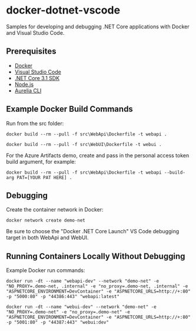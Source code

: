 # docker-dotnet-vscode

Samples for developing and debugging .NET Core applications with Docker and Visual Studio Code.

## Prerequisites

- [Docker](https://www.docker.com/products/docker-desktop)
- [Visual Studio Code](https://code.visualstudio.com/)
- [.NET Core 3.1 SDK](https://dotnet.microsoft.com/download/dotnet-core/3.1)
- [Node.js](https://nodejs.org/)
- [Aurelia CLI](https://aurelia.io/docs/cli/basics)

## Example Docker Build Commands

Run from the src folder:

    docker build --rm --pull -f src\WebApi\Dockerfile -t webapi .

    docker build --rm --pull -f src\WebUI\Dockerfile -t webui .

For the Azure Artifacts demo, create and pass in the personal access token build argument, for example:

    docker build --rm --pull -f src\WebApi\Dockerfile -t webapi --build-arg PAT=[YOUR PAT HERE] .

## Debugging

Create the container network in Docker:

    docker network create demo-net

Be sure to choose the "Docker .NET Core Launch" VS Code debugging target in both WebApi and WebUI.

## Running Containers Locally Without Debugging

Example Docker run commands:

    docker run -dt --name "webapi-dev" --network "demo-net" -e "NO_PROXY=.demo-net, .internal" -e "no_proxy=.demo-net, .internal" -e "ASPNETCORE_ENVIRONMENT=DevContainer" -e "ASPNETCORE_URLS=http://+:80" -p "5000:80" -p "44386:443" "webapi:latest"

    docker run -dt --name "webui-dev" --network "demo-net" -e "NO_PROXY=.demo-net" -e "no_proxy=.demo-net" -e "ASPNETCORE_ENVIRONMENT=DevContainer" -e "ASPNETCORE_URLS=http://+:80" -p "5001:80" -p "44387:443" "webui:dev"
